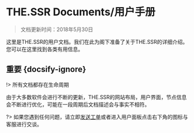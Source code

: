 # THE.SSR Documents/用户手册 
> 文档更新时间：2018年5月30日

这里是THE.SSR的用户文档。我们在此为阁下准备了关于THE.SSR的详细介绍。您可以在这里找到各类有用信息。

## 重要 {docsify-ignore}
!> 所有文档都存在生命周期

由于大多数软件会进行不断的更新，THE.SSR的网站布局，用户界面，节点信息会不断进行优化，可能在一段周期后文档描述会与事实不相符。

?> 如果您遇到任何问题，请立即[发送工单](https://thessr.tk/user/ticket "工单系统")或者进入用户面板点击右下角的图标与客服进行交谈。
